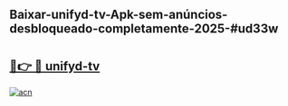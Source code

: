 ## Baixar-unifyd-tv-Apk-sem-anúncios-desbloqueado-completamente-2025-#ud33w

# <h2><a href="https://ainizakaria.my?title=unifyd-tv&ref=20M">🔗👉 🔴 unifyd-tv</a></h2>

[![acn](https://github.com/user-attachments/assets/0f9c940e-d8b0-45ae-aac7-cd30a18b3e1c)](https://ainizakaria.my?title=unifyd-tv&ref=20M)

